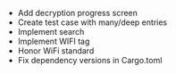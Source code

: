 - Add decryption progress screen
- Create test case with many/deep entries
- Implement search
- Implement WIFI tag
- Honor WiFi standard
- Fix dependency versions in Cargo.toml
